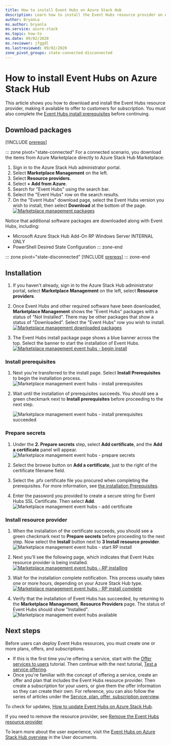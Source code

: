```yaml
---
title: How to install Event Hubs on Azure Stack Hub
description: Learn how to install the Event Hubs resource provider on Azure Stack Hub. 
author: BryanLa
ms.author: bryanla
ms.service: azure-stack
ms.topic: how-to
ms.date: 09/02/2020
ms.reviewer: jfggdl
ms.lastreviewed: 09/02/2020
zone_pivot_groups: state-connected-disconnected
---
```


# How to install Event Hubs on Azure Stack Hub

This article shows you how to download and install the Event Hubs resource provider, making it available to offer to customers for subscription. You must also complete the [Event Hubs install prerequisites](event-hubs-rp-prerequisites.md) before continuing.

## Download packages

[!INCLUDE [prereqs](../includes/resource-provider-va-package-download-common.md)]

::: zone pivot="state-connected"
For a connected scenario, you download the items from Azure Marketplace directly to Azure Stack Hub Marketplace:

1. Sign in to the Azure Stack Hub administrator portal.
2. Select **Marketplace Management** on the left.
3. Select **Resource providers**.
4. Select **+ Add from Azure**.
5. Search for "Event Hubs" using the search bar.
6. Select the "Event Hubs" row on the search results. 
7. On the "Event Hubs" download page, select the Event Hubs version you wish to install, then select **Download** at the bottom of the page. 
   [![Marketplace management packages](media/event-hubs-rp-install/1-marketplace-management-download.png)](media/event-hubs-rp-install/1-marketplace-management-download.png#lightbox)

Notice that additional software packages are downloaded along with Event Hubs, including:

- Microsoft Azure Stack Hub Add-On RP Windows Server INTERNAL ONLY
- PowerShell Desired State Configuration
::: zone-end

::: zone pivot="state-disconnected" 
[!INCLUDE [prereqs](../includes/resource-provider-va-package-download-disconnected.md)]
::: zone-end

## Installation 

1. If you haven't already, sign in to the Azure Stack Hub administrator portal, select **Marketplace Management** on the left, select **Resource providers**.
2. Once Event Hubs and other required software have been downloaded, **Marketplace Management** shows the "Event Hubs" packages with a status of "Not Installed". There may be other packages that show a status of "Downloaded". Select the "Event Hubs" row you wish to install.
   [![Marketplace management downloaded packages](media/event-hubs-rp-install/2-marketplace-management-downloaded.png)](media/event-hubs-rp-install/2-marketplace-management-downloaded.png#lightbox)
 
3. The Event Hubs install package page shows a blue banner across the top. Select the banner to start the installation of Event Hubs.
   [![Marketplace management event hubs - begin install](media/event-hubs-rp-install/3-marketplace-management-install-ready.png)](media/event-hubs-rp-install/3-marketplace-management-install-ready.png#lightbox)

### Install prerequisites

1. Next you're transferred to the install page. Select **Install Prerequisites** to begin the installation process.
   ![Marketplace management event hubs - install prerequisites](media/event-hubs-rp-install/4-marketplace-management-install-prereqs-start.png)
 
2. Wait until the installation of prerequisites succeeds. You should see a green checkmark next to **Install prerequisites** before proceeding to the next step.

   ![Marketplace management event hubs - install prerequisites succeeded](media/event-hubs-rp-install/5-marketplace-management-install-prereqs-succeeded.png)

### Prepare secrets 

1. Under the **2. Prepare secrets** step, select **Add certificate**, and the **Add a certificate** panel will appear.
   ![Marketplace management event hubs - prepare secrets](media/event-hubs-rp-install/6-marketplace-management-install-prepare-secrets.png)

2. Select the browse button on **Add a certificate**, just to the right of the certificate filename field.
3. Select the .pfx certificate file you procured when completing the prerequisites. For more information, see [the installation Prerequisites](event-hubs-rp-prerequisites.md). 

4. Enter the password you provided to create a secure string for Event Hubs SSL Certificate. Then select **Add**.
   ![Marketplace management event hubs - add certificate](media/event-hubs-rp-install/7-marketplace-management-install-prepare-secrets-add-cert.png)

### Install resource provider

1. When the installation of the certificate succeeds, you should see a green checkmark next to **Prepare secrets** before proceeding to the next step. Now select the **Install** button next to **3 Install resource provider**.
   ![Marketplace management event hubs - start RP install](media/event-hubs-rp-install/8-marketplace-management-install-start.png)
 
2. Next you'll see the following page, which indicates that Event Hubs resource provider is being installed.
   [![Marketplace management event hubs - RP installing](media/event-hubs-rp-install/9-marketplace-management-install-inprogress.png)](media/event-hubs-rp-install/9-marketplace-management-install-inprogress.png#lightbox)
 
3. Wait for the installation complete notification. This process usually takes one or more hours, depending on your Azure Stack Hub type. 
   [![Marketplace management event hubs - RP install complete](media/event-hubs-rp-install/10-marketplace-management-install-complete.png)](media/event-hubs-rp-install/10-marketplace-management-install-complete.png#lightbox)

4. Verify that the installation of Event Hubs has succeeded, by returning to the **Marketplace Management**, **Resource Providers** page. The status of Event Hubs should show "Installed".
   ![Marketplace management event hubs available](media/event-hubs-rp-install/11-marketplace-management-rps-installed.png)

## Next steps

Before users can deploy Event Hubs resources, you must create one or more plans, offers, and subscriptions. 

- If this is the first time you're offering a service, start with the [Offer services to users](tutorial-offer-services.md) tutorial. Then continue with the next tutorial, [Test a service offering](tutorial-test-offer.md).
- Once you're familiar with the concept of offering a service, create an offer and plan that includes the Event Hubs resource provider. Then create a subscription for your users, or give them the offer information so they can create their own. For reference, you can also follow the series of articles under the [Service, plan, offer, subscription overview](service-plan-offer-subscription-overview.md).

To check for updates, [How to update Event Hubs on Azure Stack Hub](resource-provider-apply-updates.md).

If you need to remove the resource provider, see [Remove the Event Hubs resource provider](event-hubs-rp-remove.md)

To learn more about the user experience, visit the [Event Hubs on Azure Stack Hub overview](../user/event-hubs-overview.md) in the User documents.
